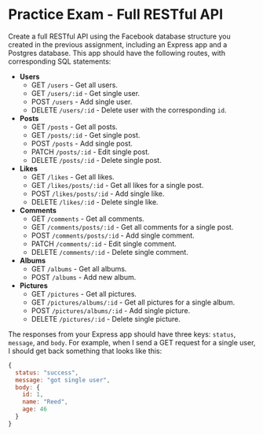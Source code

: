 # Practice Exam - Full RESTful API

Create a full RESTful API using the Facebook database structure you created in the previous assignment, including an Express app and a Postgres database. This app should have the following routes, with corresponding SQL statements:

- **Users**
  - GET `/users` - Get all users.
  - GET `/users/:id` - Get single user.
  - POST `/users` - Add single user.
  - DELETE `/users/:id` - Delete user with the corresponding `id`.
- **Posts**
  - GET `/posts` - Get all posts.
  - GET `/posts/:id` - Get single post.
  - POST `/posts` - Add single post.
  - PATCH `/posts/:id` - Edit single post.
  - DELETE `/posts/:id` - Delete single post.
- **Likes**
  - GET `/likes` - Get all likes.
  - GET `/likes/posts/:id` - Get all likes for a single post.
  - POST `/likes/posts/:id` - Add single like.
  - DELETE `/likes/:id` - Delete single like.
- **Comments**
  - GET `/comments` - Get all comments.
  - GET `/comments/posts/:id` - Get all comments for a single post.
  - POST `/comments/posts/:id` - Add single comment.
  - PATCH `/comments/:id` - Edit single comment.
  - DELETE `/comments/:id` - Delete single comment.
- **Albums**
  - GET `/albums` - Get all albums.
  - POST `/albums` - Add new album.
- **Pictures**
  - GET `/pictures` - Get all pictures.
  - GET `/pictures/albums/:id` - Get all pictures for a single album.
  - POST `/pictures/albums/:id` - Add single picture.
  - DELETE `/pictures/:id` - Delete single picture.

The responses from your Express app should have three keys: `status`, `message`, and `body`. For example, when I send a GET request for a single user, I should get back something that looks like this:

```js
{
  status: "success",
  message: "got single user",
  body: {
    id: 1,
    name: "Reed",
    age: 46
  }
}
```
